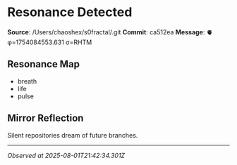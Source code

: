 # Resonance Detected

**Source**: /Users/chaoshex/s0fractal/.git
**Commit**: ca512ea
**Message**: 🫀 φ=1754084553.631 σ=RHTM 

## Resonance Map
- breath
- life
- pulse

## Mirror Reflection
Silent repositories dream of future branches.

---
*Observed at 2025-08-01T21:42:34.301Z*

